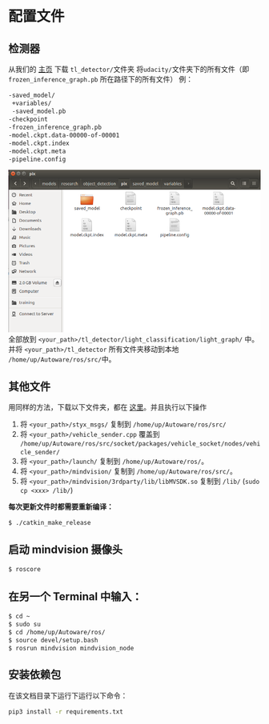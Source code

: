# 配置文件
## 检测器
从我们的 [主页](https://github.com/udacity/PIX-Self-Driving-Engineering-Base) 下载 `tl_detector/`文件夹
将`udacity/`文件夹下的所有文件（即 `frozen_inference_graph.pb` 所在路径下的所有文件）
例：
```
-saved_model/
 +variables/
 -saved_model.pb
-checkpoint
-frozen_inference_graph.pb
-model.ckpt.data-00000-of-00001
-model.ckpt.index
-model.ckpt.meta
-pipeline.config
```
![pix_model](./img/pix_model.png)
全部放到 `<your_path>/tl_detector/light_classification/light_graph/` 中。并将 `<your_path>/tl_detector` 所有文件夹移动到本地 `/home/up/Autoware/ros/src/`中。
## 其他文件
用同样的方法，下载以下文件夹，都在 [这里](https://github.com/udacity/PIX-Self-Driving-Engineering-Base)。并且执行以下操作
1. 将 `<your_path>/styx_msgs/` 复制到 `/home/up/Autoware/ros/src/`
2. 将 `<your_path>/vehicle_sender.cpp` 覆盖到 `/home/up/Autoware/ros/src/socket/packages/vehicle_socket/nodes/vehicle_sender/`
3. 将 `<your_path>/launch/` 复制到 `/home/up/Autoware/ros/`。
4. 将 `<your_path>/mindvision/` 复制到 `/home/up/Autoware/ros/src/`。
5. 将 `<your_path>/mindvision/3rdparty/lib/libMVSDK.so` 复制到 `/lib/` (`sudo cp <xxx> /lib/`)

**每次更新文件时都需要重新编译：**
```
$ ./catkin_make_release
```
## 启动 mindvision 摄像头
```bash
$ roscore
```

## 在另一个 Terminal 中输入：
```
$ cd ~
$ sudo su
$ cd /home/up/Autoware/ros/
$ source devel/setup.bash
$ rosrun mindvision mindvision_node
```

## 安装依赖包


在该文档目录下运行下运行以下命令：
```bash
pip3 install -r requirements.txt
```
